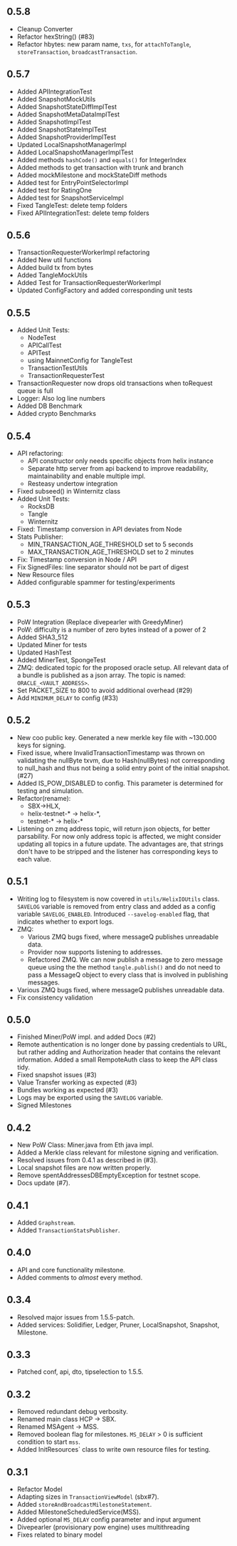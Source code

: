 ## 0.5.8

- Cleanup Converter
- Refactor hexString() (#83)
- Refactor hbytes: new param name, `txs`, for `attachToTangle`, `storeTransaction`, `broadcastTransaction`.

## 0.5.7

- Added APIIntegrationTest
- Added SnapshotMockUtils
- Added SnapshotStateDiffImplTest
- Added SnapshotMetaDataImplTest
- Added SnapshotImplTest
- Added SnapshotStateImplTest
- Added SnapshotProviderImplTest
- Updated LocalSnapshotManagerImpl
- Added LocalSnapshotManagerImplTest
- Added methods `hashCode()` and `equals()` for IntegerIndex
- Added methods to get transaction with trunk and branch
- Added mockMilestone and mockStateDiff methods
- Added test for EntryPointSelectorImpl
- Added test for RatingOne
- Added test for SnapshotServiceImpl
- Fixed TangleTest: delete temp folders
- Fixed APIIntegrationTest: delete temp folders
    
## 0.5.6

- TransactionRequesterWorkerImpl refactoring
- Added New util functions
- Added build tx from bytes
- Added TangleMockUtils
- Added Test for TransactionRequesterWorkerImpl
- Updated ConfigFactory and added corresponding unit tests

## 0.5.5

- Added Unit Tests:
    - NodeTest
    - APICallTest
    - APITest
    - using MainnetConfig for TangleTest
    - TransactionTestUtils
    - TransactionRequesterTest
- TransactionRequester now drops old transactions when toRequest queue is full
- Logger: Also log line numbers
- Added DB Benchmark
- Added crypto Benchmarks

## 0.5.4

- API refactoring:
    - API constructor only needs specific objects from helix instance
    - Separate http server from api backend to improve readability, maintainability and enable multiple impl.
    - Resteasy undertow integration
- Fixed subseed() in Winternitz class
- Added Unit Tests:
    - RocksDB
    - Tangle
    - Winternitz
- Fixed: Timestamp conversion in API deviates from Node
- Stats Publisher:
    - MIN_TRANSACTION_AGE_THRESHOLD set to 5 seconds
    - MAX_TRANSACTION_AGE_THRESHOLD set to 2 minutes
- Fix: Timestamp conversion in Node / API
- Fix SignedFiles: line separator should not be part of digest
- New Resource files
- Added configurable spammer for testing/experiments

## 0.5.3

- PoW Integration (Replace divepearler with GreedyMiner)
- PoW: difficulty is a number of zero bytes instead of a power of 2
- Added SHA3_512
- Updated Miner for tests
- Updated HashTest
- Added MinerTest, SpongeTest
- ZMQ: dedicated topic for the proposed oracle setup. All relevant data of a bundle is published as a json array. The topic is named: `ORACLE_<VAULT_ADDRESS>`.
- Set PACKET_SIZE to 800 to avoid additional overhead (#29)
- Add `MINIMUM_DELAY` to config (#33)

## 0.5.2

- New coo public key. Generated a new merkle key file with ~130.000 keys for signing.
- Fixed issue, where InvalidTransactionTimestamp was thrown on validating the nullByte txvm, due to Hash(nullBytes) not corresponding to null_hash and thus not being a solid entry point of the initial snapshot. (#27)
- Added IS_POW_DISABLED to config. This parameter is determined for testing and simulation.
- Refactor(rename):
    - SBX->HLX,
    - helix-testnet-* -> helix-*,
    - testnet-* -> helix-*
- Listening on zmq address topic, will return json objects, for better parsability. For now only address topic is affected, we might consider updating all topics in a future update. The advantages are, that strings don't have to be stripped and the listener has corresponding keys to each value.  

## 0.5.1

- Writing log to filesystem is now covered in `utils/HelixIOUtils` class. `SAVELOG` variable is removed from entry class and added as a config variable `SAVELOG_ENABLED`. Introduced `--savelog-enabled` flag, that indicates whether to export logs.
- ZMQ:
    - Various ZMQ bugs fixed, where messageQ publishes unreadable data.
    - Provider now supports listening to addresses.
    - Refactored ZMQ. We can now publish a message to zero message queue using the the method `tangle.publish()` and do not need to pass a MessageQ object to every class that is involved in publishing messages.
- Various ZMQ bugs fixed, where messageQ publishes unreadable data.
- Fix consistency validation

## 0.5.0

- Finished Miner/PoW impl. and added Docs (#2)
- Remote authentication is no longer done by passing credentials to URL, but rather adding and Authorization header that contains the relevant information. Added a small RempoteAuth class to keep the API class tidy.
- Fixed snapshot issues (#3)
- Value Transfer working as expected (#3)
- Bundles working as expected (#3)
- Logs may be exported using the `SAVELOG` variable.
- Signed Milestones

## 0.4.2

- New PoW Class: Miner.java from Eth java impl.
- Added a Merkle class relevant for milestone signing and verification.
- Resolved issues from 0.4.1 as described in (#3).
- Local snapshot files are now written properly.
- Remove spentAddressesDBEmptyException for testnet scope.
- Docs update (#7).

## 0.4.1

- Added `Graphstream`.
- Added `TransactionStatsPublisher`.

## 0.4.0

- API and core functionality milestone.
- Added comments to _almost_ every method.

## 0.3.4

- Resolved major issues from 1.5.5-patch.
- Added services: Solidifier, Ledger, Pruner, LocalSnapshot, Snapshot, Milestone.

## 0.3.3

- Patched conf, api, dto, tipselection to 1.5.5.

## 0.3.2

- Removed redundant debug verbosity.
- Renamed main class HCP -> SBX.
- Renamed MSAgent -> MSS.
- Removed boolean flag for milestones. `MS_DELAY` > 0 is sufficient condition to start `mss`.
- Added InitResources` class to write own resource files for testing.

## 0.3.1

- Refactor Model
- Adapting sizes in `TransactionViewModel` (sbx#7).
- Added `storeAndBroadcastMilestoneStatement`.
- Added MilestoneScheduledService(MSS).
- Added optional `MS_DELAY` config parameter and input argument
- Divepearler (provisionary pow engine) uses multithreading
- Fixes related to binary model
